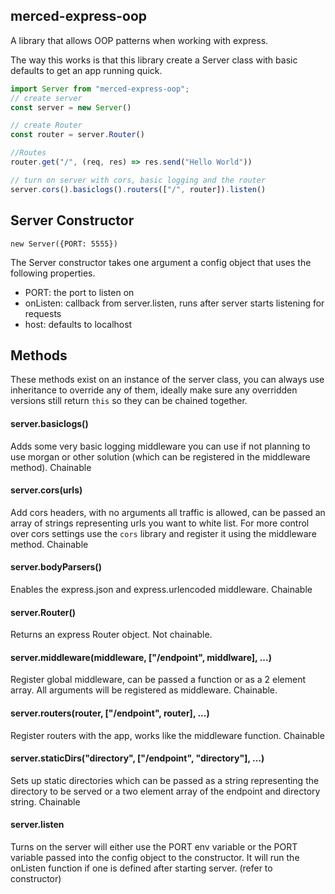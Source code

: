 ## merced-express-oop

A library that allows OOP patterns when working with express.

The way this works is that this library create a Server class with basic defaults to get an app running quick.

```js
import Server from "merced-express-oop";
// create server
const server = new Server()

// create Router
const router = server.Router()

//Routes
router.get("/", (req, res) => res.send("Hello World"))

// turn on server with cors, basic logging and the router
server.cors().basiclogs().routers(["/", router]).listen()
```

## Server Constructor
`new Server({PORT: 5555})`

The Server constructor takes one argument a config object that uses the following properties.

- PORT: the port to listen on
- onListen: callback from server.listen, runs after server starts listening for requests
- host: defaults to localhost

## Methods

These methods exist on an instance of the server class, you can always use inheritance to override any of them, ideally make sure any overridden versions still return `this` so they can be chained together.

#### server.basiclogs()

Adds some very basic logging middleware you can use if not planning to use morgan or other solution (which can be registered in the middleware method). Chainable

#### server.cors(urls)

Add cors headers, with no arguments all traffic is allowed, can be passed an array of strings representing urls you want to white list. For more control over cors settings use the `cors` library and register it using the middleware method. Chainable

#### server.bodyParsers()

Enables the express.json and express.urlencoded middleware. Chainable

#### server.Router()

Returns an express Router object. Not chainable.

#### server.middleware(middleware, ["/endpoint", middlware], ...)

Register global middleware, can be passed a function or as a 2 element array. All arguments will be registered as middleware. Chainable.

#### server.routers(router, ["/endpoint", router], ...)

Register routers with the app, works like the middleware function. Chainable


#### server.staticDirs("directory", ["/endpoint", "directory"], ...)

Sets up static directories which can be passed as a string representing the directory to be served or a two element array of the endpoint and directory string. Chainable

#### server.listen

Turns on the server will either use the PORT env variable or the PORT variable passed into the config object to the constructor. It will run the onListen function if one is defined after starting server. (refer to constructor)